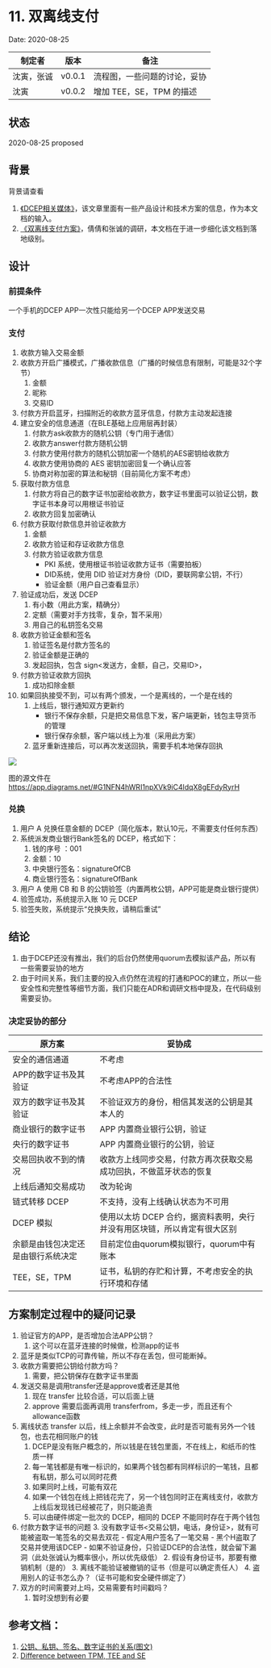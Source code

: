 # 11. 双离线支付

Date: 2020-08-25

| 制定者 | 版本 | 备注 |
| --- | --- | --- |
| 沈寅，张诚 | v0.0.1| 流程图，一些问题的讨论，妥协 |
| 沈寅 | v0.0.2| 增加 TEE，SE，TPM 的描述 |

## 状态

2020-08-25 proposed

## 背景

背景请查看
1. [《DCEP相关媒体》](../DCEP相关媒体.md)，该文章里面有一些产品设计和技术方案的信息，作为本文档的输入。
2. [《双离线支付方案》](https://docs.google.com/document/d/1Sp5wKWdYV3GXQXScWi0MEbQ9cA7kZjK39ranVAFapmg/edit)，倩倩和张诚的调研，本文档在于进一步细化该文档到落地级别。


## 设计

### 前提条件

一个手机的DCEP APP一次性只能给另一个DCEP APP发送交易

### 支付

1. 收款方输入交易金额
2. 收款方开启广播模式，广播收款信息（广播的时候信息有限制，可能是32个字节）
    1. 金额
    2. 昵称
    3. 交易ID
3. 付款方开启蓝牙，扫描附近的收款方蓝牙信息，付款方主动发起连接
4. 建立安全的信息通道（在BLE基础上应用层再封装）
    1. 付款方ask收款方的随机公钥（专门用于通信）
    2. 收款方answer付款方随机公钥
    3. 付款方使用付款方的随机公钥加密一个随机的AES密钥给收款方
    4. 收款方使用协商的 AES 密钥加密回复一个确认应答
    5.  协商对称加密的算法和秘钥（目前简化方案不考虑）
5. 获取付款方信息
    1. 付款方将自己的数字证书加密给收款方，数字证书里面可以验证公钥，数字证书本身可以用根证书验证
    3. 收款方回复加密确认
6. 付款方获取付款信息并验证收款方
    1. 金额
    2. 收款方验证和存证收款方信息
    3. 付款方验证收款方信息
        - PKI 系统，使用根证书验证收款方证书（需要拍板）
        - DID系统，使用 DID 验证对方身份（DID，要联网拿公钥，不行）
        - 验证金额（用户自己查看显示）
7. 验证成功后，发送 DCEP
    1. 有小数（用此方案，精确分）
    2. 定额（需要对手方找零，复杂，暂不采用）
    3. 用自己的私钥签名交易
8. 收款方验证金额和签名
    1. 验证签名是付款方签名的
    2. 验证金额是正确的
    3. 发起回执，包含 sign<发送方，金额，自己，交易ID>，
9.  付款方验证收款方回执
    1. 成功扣除金额
10. 如果回执接受不到，可以有两个颁发，一个是离线的，一个是在线的
    1. 上线后，银行通知双方更新约
        - 银行不保存余额，只是把交易信息下发，客户端更新，钱包主导货币的管理
        - 银行保存余额，客户端以线上为准（采用此方案）
    2. 蓝牙重新连接后，可以再次发送回执，需要手机本地保存回执


![](./../images/DCEP研讨-双离线.png)

图的源文件在 https://app.diagrams.net/#G1NFN4hWRI1npXVk9iC4ldqX8gEFdyRyrH

### 兑换

1. 用户 A 兑换任意金额的 DCEP（简化版本，默认10元，不需要支付任何东西）
2. 系统派发商业银行Bank签名的 DCEP，格式如下：
   1. 钱的序号 ：001
   2. 金额：10
   3. 中央银行签名：signatureOfCB
   4. 商业银行签名：signatureOfBank
3. 用户 A 使用 CB 和 B 的公钥验签（内置两枚公钥，APP可能是商业银行提供）
4. 验签成功，系统提示入账 10 元 DCEP
5. 验签失败，系统提示“兑换失败，请稍后重试”

## 结论

1. 由于DCEP还没有推出，我们的后台仍然使用quorum去模拟该产品，所以有一些需要妥协的地方
2. 由于时间关系，我们主要的投入点仍然在流程的打通和POC的建立，所以一些安全性和完整性等细节方面，我们只能在ADR和调研文档中提及，在代码级别需要妥协。

### 决定妥协的部分

| 原方案 | 妥协成 |
| --- | --- |
| 安全的通信通道 | 不考虑 |
| APP的数字证书及其验证 | 不考虑APP的合法性 |
| 双方的数字证书及其验证 | 不验证双方的身份，相信其发送的公钥是其本人的 |
| 商业银行的数字证书 | APP 内置商业银行公钥，验证 |
| 央行的数字证书 | APP 内置商业银行的公钥，验证 |
| 交易回执收不到的情况 | 收款方上线同步交易，付款方再次获取交易成功回执，不做蓝牙状态的恢复 |
| 上线后通知交易成功 | 改为轮询 |
| 链式转移 DCEP | 不支持，没有上线确认状态为不可用 | 
| DCEP 模拟 | 使用以太坊 DCEP 合约，据资料表明，央行并没有用区块链，所以肯定有很大区别 | 
| 余额是由钱包决定还是由银行系统决定 | 目前定位由quorum模拟银行，quorum中有账本 |
| TEE，SE，TPM |  证书，私钥的存贮和计算，不考虑安全的执行环境和存储 | 


## 方案制定过程中的疑问记录

1. 验证官方的APP，是否增加合法APP公钥？
	1. 这个可以在蓝牙连接的时候做，检测app的证书
2. 蓝牙是类似TCP的可靠传输，所以不存在丢包，但可能断掉。
3. 收款方需要把公钥给付款方吗？
	1. 需要，把公钥保存在数字证书里面
4. 发送交易是调用transfer还是approve或者还是其他
	1. 现在 transfer 比较合适，可以后面上链
	2. approve 需要后面再调用 transferfrom，多走一步，而且还有个allowance函数
5. 离线状态 transfer 以后，线上余额并不会改变，此时是否可能有另外一个钱包，也去花相同账户的钱
   1. DCEP是没有账户概念的，所以钱是在钱包里面，不在线上，和纸币的性质一样
   2. 每一笔钱都是有唯一标识的，如果两个钱包都有同样标识的一笔钱，且都有私钥，那么可以同时花费
   3. 如果同时上线，可能有双花
   4. 如果一个钱包在线上把钱花完了，另一个钱包同时正在离线支付，收款方上线后发现钱已经被花了，则只能追责
   5. 可以由硬件绑定一批次的 DCEP，相同的 DCEP 不能同时存在于两个钱包
6. 付款方数字证书的问题
	3. 没有数字证书<交易公钥，电话，身份证>，就有可能被盗取一笔签名的交易去双花
		- 假定A用户签名了一笔交易
		- 黑个H盗取了交易并使用该DCEP
		- 如果不验证身份，只验证DCEP的合法性，就会留下漏洞（此处张诚认为概率很小，所以优先级低）
	2. 假设有身份证书，那要有撤销机制（是的）
	3. 离线不能验证被撤销的证书（但是可以确定责任人）
	4. 盗用别人的证书怎么办？（证书可能和安全硬件绑定了）
6. 双方的时间需要对上吗，交易需要有时间戳吗？
   1. 暂时没想到有必要

## 参考文档：
1. [公钥、私钥、签名、数字证书的关系(图文)](https://www.jianshu.com/p/3c5212b47bec)
2. [Difference between TPM, TEE and SE](https://security.stackexchange.com/questions/122738/difference-between-tpm-tee-and-se)
